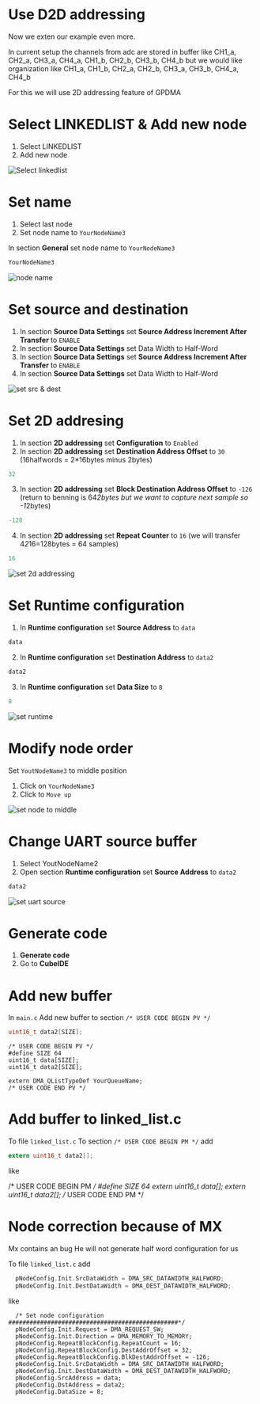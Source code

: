 # Use D2D addressing

Now we exten our example even more. 

In current setup the channels from adc are stored in buffer like 
CH1_a, CH2_a, CH3_a, CH4_a, CH1_b, CH2_b, CH3_b, CH4_b
but we would like organization like 
CH1_a, CH1_b, CH2_a, CH2_b, CH3_a, CH3_b, CH4_a, CH4_b

For this we will use 2D addressing feature of GPDMA


# Select LINKEDLIST & Add new node

1. Select LINKEDLIST
2. Add new node

![Select linkedlist](./img/22_03_14_169.gif)

# Set name

1. Select last node
2. Set node name to `YourNodeName3`

In section **General** set node name to `YourNodeName3`

```c
YourNodeName3
```

![node name](./img/22_03_14_171.gif)

# Set source and destination

1. In section **Source Data Settings** set **Source Address Increment After Transfer** to `ENABLE`
2. In section **Source Data Settings** set Data Width to Half-Word
3. In section **Source Data Settings** set **Source Address Increment After Transfer** to `ENABLE`
4. In section **Source Data Settings** set Data Width to Half-Word

![set src & dest](./img/22_03_14_173.gif)

# Set 2D addresing

1. In section **2D addressing** set **Configuration** to `Enabled`
2. In section **2D addressing** set **Destination Address Offset** to `30` (16halfwords = 2*16bytes minus 2bytes)

```c
32
```

3. In section **2D addressing** set **Block Destination Address Offset** to `-126` (return to benning is 64*2bytes but we want to capture next sample so -1*2bytes)

```c
-128
```

4. In section **2D addressing** set **Repeat Counter** to `16` (we will transfer 4*2*16=128bytes = 64 samples)

```c
16
```

![set 2d addressing](./img/22_03_14_179.gif)
   
# Set Runtime configuration

1. In **Runtime configuration** set **Source Address** to `data`

```c
data
```

2. In **Runtime configuration** set **Destination Address** to `data2`

```c
data2
```

3. In **Runtime configuration** set **Data Size** to `8`

```c
8
```

![set runtime](./img/22_03_14_181.gif)

# Modify node order

Set `YoutNodeName3` to middle position
1. Click on `YourNodeName3` 
2. Click to `Move up`

![set node to middle](./img/22_03_14_183.gif)

# Change UART source buffer

1. Select YoutNodeName2
2. Open section **Runtime configuration** set **Source Address** to `data2`

```c
data2
```

![set uart source](./img/22_03_14_185.gif)

# Generate code

1. **Generate code**
2. Go to **CubeIDE**

# Add new buffer

In `main.c`
Add new buffer to section `/* USER CODE BEGIN PV */`

```c
uint16_t data2[SIZE];
```


```c-nc
/* USER CODE BEGIN PV */
#define SIZE 64
uint16_t data[SIZE];
uint16_t data2[SIZE];

extern DMA_QListTypeDef YourQueueName;
/* USER CODE END PV */
```

# Add buffer to linked_list.c

To file `linked_list.c`
To section `/* USER CODE BEGIN PM */` add

```c
extern uint16_t data2[];
```

like 

/* USER CODE BEGIN PM */
#define SIZE 64
extern uint16_t data[];
extern uint16_t data2[];
/* USER CODE END PM */

# Node correction because of MX

<aerror>
Mx contains an bug 
He will not generate half word configuration for us 
</aerror>

To file `linked_list.c` add
 
```c
  pNodeConfig.Init.SrcDataWidth = DMA_SRC_DATAWIDTH_HALFWORD;
  pNodeConfig.Init.DestDataWidth = DMA_DEST_DATAWIDTH_HALFWORD;
```

like

```c-nc
  /* Set node configuration ################################################*/
  pNodeConfig.Init.Request = DMA_REQUEST_SW;
  pNodeConfig.Init.Direction = DMA_MEMORY_TO_MEMORY;
  pNodeConfig.RepeatBlockConfig.RepeatCount = 16;
  pNodeConfig.RepeatBlockConfig.DestAddrOffset = 32;
  pNodeConfig.RepeatBlockConfig.BlkDestAddrOffset = -126;
  pNodeConfig.Init.SrcDataWidth = DMA_SRC_DATAWIDTH_HALFWORD;
  pNodeConfig.Init.DestDataWidth = DMA_DEST_DATAWIDTH_HALFWORD;
  pNodeConfig.SrcAddress = data;
  pNodeConfig.DstAddress = data2;
  pNodeConfig.DataSize = 8;
  ```

